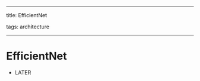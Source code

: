 
---

title: EfficientNet

tags: architecture 

---

# EfficientNet
- LATER




























































